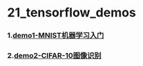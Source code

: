 # 21_tensorflow_demos
### 1.[demo1-MNIST机器学习入门](https://github.com/Spr1nt0a0/21_tensorflow_demos/tree/master/demo1-MNIST%E6%9C%BA%E5%99%A8%E5%AD%A6%E4%B9%A0%E5%85%A5%E9%97%A8)
### 2.[demo2-CIFAR-10图像识别](https://github.com/Spr1nt0a0/21_tensorflow_demos/tree/master/demo2-CIFAR-10%E5%9B%BE%E5%83%8F%E8%AF%86%E5%88%AB)
